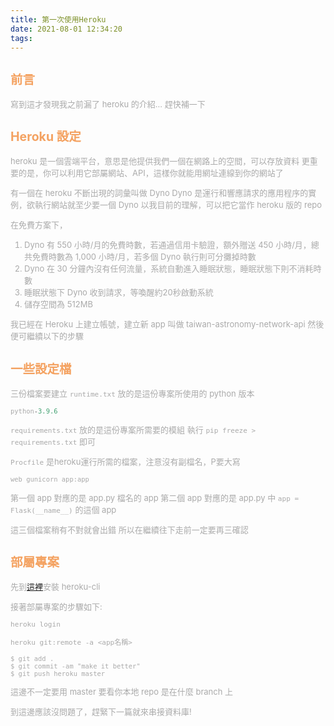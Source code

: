 ```yaml
---
title: 第一次使用Heroku
date: 2021-08-01 12:34:20
tags:
---
```


<font size="2" color="#aaa">

## <font color="#f4a261">前言</font>

寫到這才發現我之前漏了 heroku 的介紹...
趕快補一下


## <font color="#f4a261">Heroku 設定</font>

heroku 是一個雲端平台，意思是他提供我們一個在網路上的空間，可以存放資料
更重要的是，你可以利用它部屬網站、API，這樣你就能用網址連線到你的網站了

有一個在 heroku 不斷出現的詞彙叫做 Dyno
Dyno 是運行和響應請求的應用程序的實例，欲執行網站就至少要一個 Dyno
以我目前的理解，可以把它當作 heroku 版的 repo

在免費方案下，
1. Dyno 有 550 小時/月的免費時數，若通過信用卡驗證，額外贈送 450 小時/月，總共免費時數為 1,000 小時/月，若多個 Dyno 執行則可分攤掉時數
2. Dyno 在 30 分鐘內沒有任何流量，系統自動進入睡眠狀態，睡眠狀態下則不消耗時數
3. 睡眠狀態下 Dyno 收到請求，等喚醒約20秒啟動系統
4. 儲存空間為 512MB

我已經在 Heroku 上建立帳號，建立新 app 叫做 taiwan-astronomy-network-api
然後便可繼續以下的步驟

## <font color="#f4a261">一些設定檔</font>

三份檔案要建立
`runtime.txt` 放的是這份專案所使用的 python 版本
```python
python-3.9.6
```
`requirements.txt` 放的是這份專案所需要的模組
執行 `pip freeze > requirements.txt` 即可

`Procfile` 是heroku運行所需的檔案，注意沒有副檔名，P要大寫
```python
web gunicorn app:app
```
第一個 app 對應的是 app.py 檔名的 app 
第二個 app 對應的是 app.py 中 `app = Flask(__name__)` 的這個 app

這三個檔案稍有不對就會出錯
所以在繼續往下走前一定要再三確認

## <font color="#f4a261">部屬專案</font>

先到[這裡](https://devcenter.heroku.com/articles/heroku-cli)安裝 heroku-cli

接著部屬專案的步驟如下:

`heroku login`

`heroku git:remote -a <app名稱>`

```
$ git add .
$ git commit -am "make it better"
$ git push heroku master
```
這邊不一定要用 master 要看你本地 repo 是在什麼 branch 上

到這邊應該沒問題了，趕緊下一篇就來串接資料庫!
